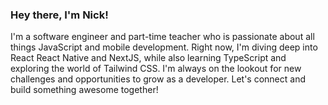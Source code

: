 ### Hey there, I'm Nick! 

I'm a software engineer and part-time teacher who is passionate about all things JavaScript and mobile development. Right now, I'm diving deep into React React Native and NextJS, while also learning TypeScript and exploring the world of Tailwind CSS. I'm always on the lookout for new challenges and opportunities to grow as a developer. Let's connect and build something awesome together!
